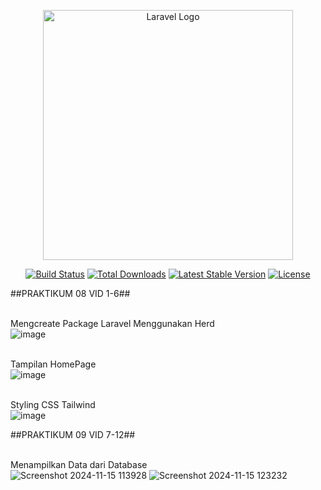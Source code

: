 <p align="center"><a href="https://laravel.com" target="_blank"><img src="https://raw.githubusercontent.com/laravel/art/master/logo-lockup/5%20SVG/2%20CMYK/1%20Full%20Color/laravel-logolockup-cmyk-red.svg" width="400" alt="Laravel Logo"></a></p>

<p align="center">
<a href="https://github.com/laravel/framework/actions"><img src="https://github.com/laravel/framework/workflows/tests/badge.svg" alt="Build Status"></a>
<a href="https://packagist.org/packages/laravel/framework"><img src="https://img.shields.io/packagist/dt/laravel/framework" alt="Total Downloads"></a>
<a href="https://packagist.org/packages/laravel/framework"><img src="https://img.shields.io/packagist/v/laravel/framework" alt="Latest Stable Version"></a>
<a href="https://packagist.org/packages/laravel/framework"><img src="https://img.shields.io/packagist/l/laravel/framework" alt="License"></a>
</p>

##PRAKTIKUM 08 VID 1-6##

<br> Mengcreate Package Laravel Menggunakan Herd<br>
![image](https://github.com/user-attachments/assets/25a2c4a6-8f4b-45ee-8235-727b055e6af7)

<br>Tampilan HomePage<br>
![image](https://github.com/user-attachments/assets/e94748ef-f4da-46d1-9d57-380e5aec5f10)

<br>Styling CSS Tailwind<br>
![image](https://github.com/user-attachments/assets/01834b0c-0e62-43aa-84cc-bbe98a35cb16)

##PRAKTIKUM 09 VID 7-12##

<br>Menampilkan Data dari Database<br>
![Screenshot 2024-11-15 113928](https://github.com/user-attachments/assets/53070321-c9b5-4270-ba80-ee16a9ef0aff)
![Screenshot 2024-11-15 123232](https://github.com/user-attachments/assets/f4d1e4c9-56e1-4ce0-85a1-da344724e42b)






